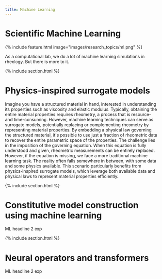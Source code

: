 ```yaml
---
title: Machine Learning
---
```


# <i class="fas ml"></i>Scientific Machine Learning

{%
  include feature.html
  image="images/research_topics/ml.png"
%}


As a computational lab, we do a lot of machine learning simulations in rheology. But there is more to it.


{% include section.html %}

# Physics-inspired surrogate models


Imagine you have a structured material in hand, interested in understanding its properties such as viscosity and elastic modulus. Typically, obtaining the entire material properties requires rheometry, a process that is resource- and time-consuming. However, machine learning techniques can serve as surrogate models, potentially replacing or complementing rheometry by representing material properties. By embedding a physical law governing the structured material, it's possible to use just a fraction of rheometric data to recover the entire parametric space of the properties. The challenge lies in the imposition of the governing equation. When this equation is fully understood and given, rheometric measurements can be entirely replaced. However, if the equation is missing, we face a more traditional machine learning task. The reality often falls somewhere in between, with some data and some physics available. This scenario particularly benefits from physics-inspired surrogate models, which leverage both available data and physical laws to represent material properties efficiently.

{% include section.html %}

# Constitutive model construction using machine learning

ML headline 2 exp

{% include section.html %}


# Neural operators and transformers 

ML headline 2 exp